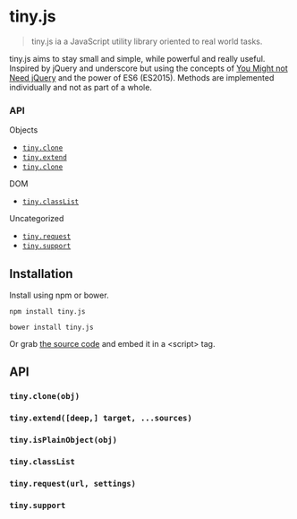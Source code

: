 # tiny.js

> tiny.js ia a JavaScript utility library oriented to real world tasks.

tiny.js aims to stay small and simple, while powerful and really useful.
  Inspired by jQuery and underscore but using the concepts of
  [You Might not Need jQuery](http://youmightnotneedjquery.com/) and the power 
  of ES6 (ES2015). Methods are implemented individually and not as
  part of a whole.


### API

Objects

- [`tiny.clone`](#tinycloneobj)
- [`tiny.extend`](#tinyextenddeep-target-sources)
- [`tiny.clone`](#tinyisplainobjectobj)

DOM

- [`tiny.classList`](#tinyclasslist)

Uncategorized

- [`tiny.request`](#tinyrequesturl-settings)
- [`tiny.support`](#tinysupport)


## Installation

Install using npm or bower.

```shell
npm install tiny.js
```

```shell
bower install tiny.js
```

Or grab [the source code](https://github.com/mercadolibre/tiny.js/blob/master/dist/tiny.js)
  and embed it in a &lt;script&gt; tag.


## API

### `tiny.clone(obj)`

### `tiny.extend([deep,] target, ...sources)`

### `tiny.isPlainObject(obj)`

### `tiny.classList`

### `tiny.request(url, settings)`

### `tiny.support`
